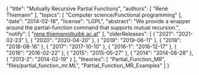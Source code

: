 {
    "title": "Mutually Recursive Partial Functions",
    "authors": [
        "René Thiemann"
    ],
    "topics": [
        "Computer science/Functional programming"
    ],
    "date": "2014-02-18",
    "license": "LGPL",
    "abstract": "We provide a wrapper around the partial-function command that supports mutual recursion.",
    "notify": [
        "rene.thiemann@uibk.ac.at"
    ],
    "olderReleases": [
        {
            "2021": "2021-02-23"
        },
        {
            "2020": "2020-04-20"
        },
        {
            "2019": "2019-06-11"
        },
        {
            "2018": "2018-08-16"
        },
        {
            "2017": "2017-10-10"
        },
        {
            "2016-1": "2016-12-17"
        },
        {
            "2016": "2016-02-22"
        },
        {
            "2015": "2015-05-27"
        },
        {
            "2014": "2014-08-28"
        },
        {
            "2013-2": "2014-02-19"
        }
    ],
    "theories": [
        "Partial_Function_MR",
        "files/partial_function_mr.ML",
        "Partial_Function_MR_Examples"
    ]
}